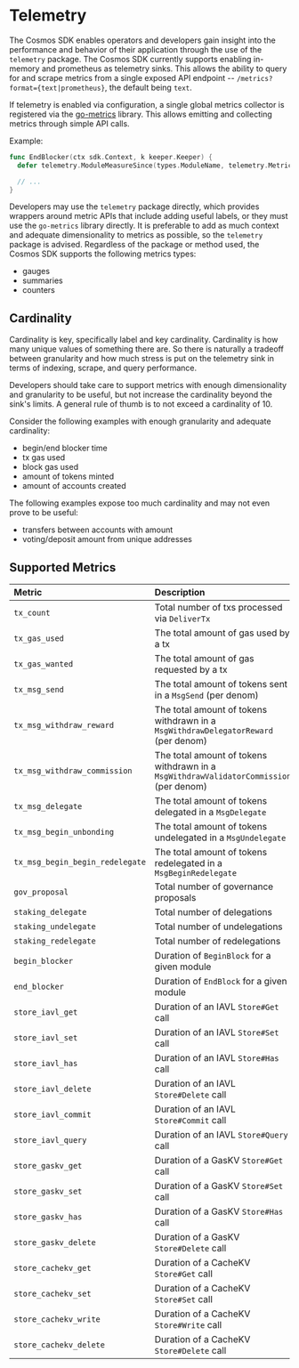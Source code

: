 <!--
order: 8
-->

# Telemetry

The Cosmos SDK enables operators and developers gain insight into the performance and behavior of
their application through the use of the `telemetry` package. The Cosmos SDK currently supports
enabling in-memory and prometheus as telemetry sinks. This allows the ability to query for and scrape
metrics from a single exposed API endpoint -- `/metrics?format={text|prometheus}`, the default being
`text`.

If telemetry is enabled via configuration, a single global metrics collector is registered via the
[go-metrics](https://github.com/armon/go-metrics) library. This allows emitting and collecting
metrics through simple API calls.

Example:

```go
func EndBlocker(ctx sdk.Context, k keeper.Keeper) {
  defer telemetry.ModuleMeasureSince(types.ModuleName, telemetry.MetricKeyEndBlocker)

  // ...
}
```

Developers may use the `telemetry` package directly, which provides wrappers around metric APIs
that include adding useful labels, or they must use the `go-metrics` library directly. It is preferable
to add as much context and adequate dimensionality to metrics as possible, so the `telemetry` package
is advised. Regardless of the package or method used, the Cosmos SDK supports the following metrics
types:

* gauges
* summaries
* counters

## Cardinality

Cardinality is key, specifically label and key cardinality. Cardinality is how many unique values of
something there are. So there is naturally a tradeoff between granularity and how much stress is put
on the telemetry sink in terms of indexing, scrape, and query performance.

Developers should take care to support metrics with enough dimensionality and granularity to be
useful, but not increase the cardinality beyond the sink's limits. A general rule of thumb is to not
exceed a cardinality of 10.

Consider the following examples with enough granularity and adequate cardinality:

* begin/end blocker time
* tx gas used
* block gas used
* amount of tokens minted
* amount of accounts created

The following examples expose too much cardinality and may not even prove to be useful:

* transfers between accounts with amount
* voting/deposit amount from unique addresses

## Supported Metrics

| Metric                          | Description                                                                            | Unit         | Type    |
| :------------------------------ | :------------------------------------------------------------------------------------- | :----------- | :------ |
| `tx_count`                      | Total number of txs processed via `DeliverTx`                                          | tx           | counter |
| `tx_gas_used`                   | The total amount of gas used by a tx                                                   | gas          | gauge   |
| `tx_gas_wanted`                 | The total amount of gas requested by a tx                                              | gas          | gauge   |
| `tx_msg_send`                   | The total amount of tokens sent in a `MsgSend` (per denom)                             | token        | gauge   |
| `tx_msg_withdraw_reward`        | The total amount of tokens withdrawn in a `MsgWithdrawDelegatorReward` (per denom)     | token        | gauge   |
| `tx_msg_withdraw_commission`    | The total amount of tokens withdrawn in a `MsgWithdrawValidatorCommission` (per denom) | token        | gauge   |
| `tx_msg_delegate`               | The total amount of tokens delegated in a `MsgDelegate`                                | token        | gauge   |
| `tx_msg_begin_unbonding`        | The total amount of tokens undelegated in a `MsgUndelegate`                            | token        | gauge   |
| `tx_msg_begin_begin_redelegate` | The total amount of tokens redelegated in a `MsgBeginRedelegate`                       | token        | gauge   |
| `gov_proposal`                  | Total number of governance proposals                                                   | proposal     | counter |
| `staking_delegate`              | Total number of delegations                                                            | delegation   | counter |
| `staking_undelegate`            | Total number of undelegations                                                          | undelegation | counter |
| `staking_redelegate`            | Total number of redelegations                                                          | redelegation | counter |
| `begin_blocker`                 | Duration of `BeginBlock` for a given module                                            | ms           | summary |
| `end_blocker`                   | Duration of `EndBlock` for a given module                                              | ms           | summary |
| `store_iavl_get`                | Duration of an IAVL `Store#Get` call                                                   | ms           | summary |
| `store_iavl_set`                | Duration of an IAVL `Store#Set` call                                                   | ms           | summary |
| `store_iavl_has`                | Duration of an IAVL `Store#Has` call                                                   | ms           | summary |
| `store_iavl_delete`             | Duration of an IAVL `Store#Delete` call                                                | ms           | summary |
| `store_iavl_commit`             | Duration of an IAVL `Store#Commit` call                                                | ms           | summary |
| `store_iavl_query`              | Duration of an IAVL `Store#Query` call                                                 | ms           | summary |
| `store_gaskv_get`               | Duration of a GasKV `Store#Get` call                                                   | ms           | summary |
| `store_gaskv_set`               | Duration of a GasKV `Store#Set` call                                                   | ms           | summary |
| `store_gaskv_has`               | Duration of a GasKV `Store#Has` call                                                   | ms           | summary |
| `store_gaskv_delete`            | Duration of a GasKV `Store#Delete` call                                                | ms           | summary |
| `store_cachekv_get`             | Duration of a CacheKV `Store#Get` call                                                 | ms           | summary |
| `store_cachekv_set`             | Duration of a CacheKV `Store#Set` call                                                 | ms           | summary |
| `store_cachekv_write`           | Duration of a CacheKV `Store#Write` call                                               | ms           | summary |
| `store_cachekv_delete`          | Duration of a CacheKV `Store#Delete` call                                              | ms           | summary |
